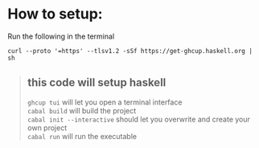 # How to setup:
Run the following in the terminal

```
curl --proto '=https' --tlsv1.2 -sSf https://get-ghcup.haskell.org | sh
```
> this code will setup haskell <br/>
> ---
> `ghcup tui` will let you open a terminal interface <br/>
> `cabal build` will build the project <br/>
> `cabal init --interactive` should let you overwrite and create your own project <br/>
> `cabal run` will run the executable
> 
